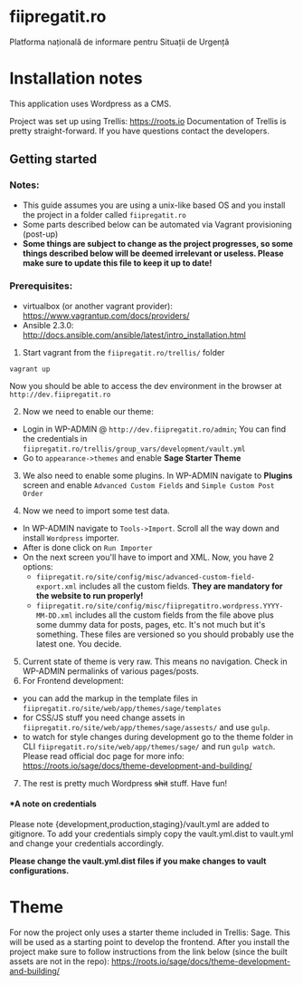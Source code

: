 # fiipregatit.ro
Platforma națională de informare pentru Situații de Urgență

# Installation notes
This application uses Wordpress as a CMS.

Project was set up using Trellis: https://roots.io
Documentation of Trellis is pretty straight-forward. If you have questions contact the developers.


## Getting started
### Notes: ### 

- This guide assumes you are using a unix-like based OS and you install the project in a folder called `fiipregatit.ro`
- Some parts described below can be automated via Vagrant provisioning (post-up)
- **Some things are subject to change as the project progresses, so some things described below will be deemed irrelevant or useless. Please make sure to update this file to keep it up to date!** 

### Prerequisites: ###
- virtualbox (or another vagrant provider): https://www.vagrantup.com/docs/providers/
- Ansible 2.3.0: http://docs.ansible.com/ansible/latest/intro_installation.html

1. Start vagrant from the `fiipregatit.ro/trellis/` folder

```
vagrant up
```

Now you should be able to access the dev environment in the browser at `http://dev.fiipregatit.ro`

2. Now we need to enable our theme:
- Login in WP-ADMIN @ `http://dev.fiipregatit.ro/admin`; You can find the credentials in 
`fiipregatit.ro/trellis/group_vars/development/vault.yml`
- Go to `appearance->themes` and enable **Sage Starter Theme**

3. We also need to enable some plugins. In WP-ADMIN navigate to **Plugins** screen and enable `Advanced Custom Fields` and `Simple Custom Post Order`

4. Now we need to import some test data. 
- In WP-ADMIN navigate to `Tools->Import`. Scroll all the way down and install `Wordpress` importer. 
- After is done click on `Run Importer`
- On the next screen you'll have to import and XML. Now, you have 2 options:
  - `fiipregatit.ro/site/config/misc/advanced-custom-field-export.xml` includes all the custom fields. **They are mandatory for the website to run properly!**
  - `fiipregatit.ro/site/config/misc/fiipregatitro.wordpress.YYYY-MM-DD.xml` includes all the custom fields from the file above plus some dummy data for posts, pages, etc. It's not much but it's something. These files are versioned so you should probably use the latest one. You decide.

5. Current state of theme is very raw. This means no navigation. Check in WP-ADMIN permalinks of various pages/posts.
6. For Frontend development:
- you can add the markup in the template files in `fiipregatit.ro/site/web/app/themes/sage/templates`
- for CSS/JS stuff you need change assets in `fiipregatit.ro/site/web/app/themes/sage/assests/` and use `gulp`.
- to watch for style changes during development go to the theme folder in CLI `fiipregatit.ro/site/web/app/themes/sage/`
 and run `gulp watch`. Please read official doc page for more info: https://roots.io/sage/docs/theme-development-and-building/
 
 7. The rest is pretty much Wordpress ~~shit~~ stuff. Have fun!

#### *A note on credentials
Please note {development,production,staging}/vault.yml are added to gitignore.
To add your credentials simply copy the vault.yml.dist to vault.yml and change your credentials accordingly.

**Please change the vault.yml.dist files if you make changes to vault configurations.**

# Theme
For now the project only uses a starter theme included in Trellis: Sage.
This will be used as a starting point to develop the frontend.
After you install the project make sure to follow instructions from the link below (since the built assets are 
not in the repo):
https://roots.io/sage/docs/theme-development-and-building/
